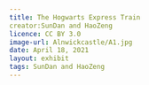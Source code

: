 ```yaml
---
title: The Hogwarts Express Train
creator:SunDan and HaoZeng
licence: CC BY 3.0
image-url: Alnwickcastle/A1.jpg
date: April 18, 2021
layout: exhibit
tags: SunDan and HaoZeng
---
```

